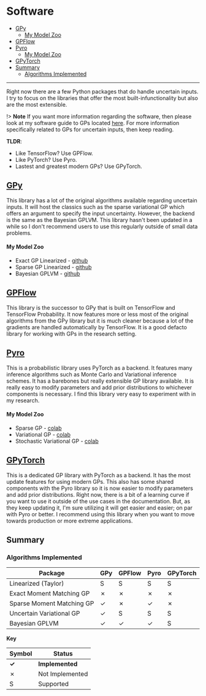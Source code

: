 # Software

- [GPy](#gpy)
    - [My Model Zoo](#my-model-zoo)
- [GPFlow](#gpflow)
- [Pyro](#pyro)
    - [My Model Zoo](#my-model-zoo-1)
- [GPyTorch](#gpytorch)
- [Summary](#summary)
  - [Algorithms Implemented](#algorithms-implemented)

---

Right now there are a few Python packages that do handle uncertain inputs. I try to focus on the libraries that offer the most built-infunctionality but also are the most extensible. 

!> **Note** If you want more information regarding the software, then please look at my software guide to GPs located [here](https://jejjohnson.github.io/gp_model_zoo/#/software). For more information specifically related to GPs for uncertain inputs, then keep reading.

**TLDR**:
* Like TensorFlow? Use GPFlow.
* Like PyTorch? Use Pyro.
* Lastest and greatest modern GPs? Use GPyTorch.

## [GPy](https://sheffieldml.github.io/GPy/)

This library has a lot of the original algorithms available regarding uncertain inputs. It will host the classics such as the sparse variational GP which offers an argument to specify the input uncertainty. However, the backend is the same as the Bayesian GPLVM. This library hasn't been updated in a while so I don't recommend users to use this regularly outside of small data problems.

#### My Model Zoo

* Exact GP Linearized - [github](https://github.com/jejjohnson/gp_model_zoo/tree/master/gpy)
* Sparse GP Linearized - [github](https://github.com/jejjohnson/gp_model_zoo/tree/master/gpy)
* Bayesian GPLVM - [github](https://github.com/jejjohnson/gp_model_zoo/tree/master/gpy)

## [GPFlow](https://github.com/GPflow/GPflow)

This library is the successor to GPy that is built on TensorFlow and TensorFlow Probability. It now features more or less most of the original algorithms from the GPy library but it is much cleaner because a lot of the gradients are handled automatically by TensorFlow. It is a good defacto library for working with GPs in the research setting.

## [Pyro](http://pyro.ai/)

This is a probabilistic library uses PyTorch as a backend. It features many inference algorithms such as Monte Carlo and Variational inference schemes. It has a barebones but really extensible GP library available. It is really easy to modify parameters and add prior distributions to whichever components is necessary. I find this library very easy to experiment with in my research.


#### My Model Zoo

* Sparse GP - [colab](https://colab.research.google.com/drive/1LIeYFaJPiguN2GDj5tYS_YZbg_GazKDa)
* Variational GP - [colab](https://colab.research.google.com/drive/15ViaPySxqicBp19AKvVRSuYjGHYzrWIP)
* Stochastic Variational GP - [colab](https://colab.research.google.com/drive/1WZOMte6OnSWmWnJLEAZoGp8z31HgGlvF)

## [GPyTorch](https://gpytorch.ai/)

This is a dedicated GP library with PyTorch as a backend. It has the most update features for using modern GPs. This also has some shared components with the Pyro library so it is now easier to modify parameters and add prior distributions. Right now, there is a bit of a learning curve if you want to use it outside of the use cases in the documentation. But, as they keep updating it, I'm sure utilizing it will get easier and easier; on par with Pyro or better. I recommend using this library when you want to move towards production or more extreme applications.

## Summary

### Algorithms Implemented

| **Package**               | **GPy** | **GPFlow** | **Pyro** | **GPyTorch** |
| ------------------------- | ------- | ---------- | -------- | ------------ |
| Linearized (Taylor)       | S       | S          | S        | S            |
| Exact Moment Matching GP  | ✗       | ✗          | ✗        | ✗            |
| Sparse Moment Matching GP | ✓       | ✗          | ✓        | ✗            |
| Uncertain Variational GP  | ✓       | S          | S        | S            |
| Bayesian GPLVM            | ✓       | ✓          | ✓        | S            |

**Key**

| Symbol | Status          |
| ------ | --------------- |
| **✓**  | **Implemented** |
| ✗      | Not Implemented |
| S      | Supported       |

